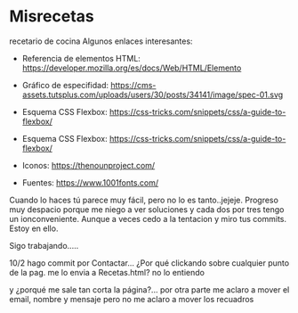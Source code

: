 # Misrecetas
recetario de cocina
Algunos enlaces interesantes:
- Referencia de elementos HTML: https://developer.mozilla.org/es/docs/Web/HTML/Elemento

- Gráfico de especifidad: https://cms-assets.tutsplus.com/uploads/users/30/posts/34141/image/spec-01.svg

- Esquema CSS Flexbox: https://css-tricks.com/snippets/css/a-guide-to-flexbox/
- Esquema CSS Flexbox: https://css-tricks.com/snippets/css/a-guide-to-flexbox/

- Iconos: https://thenounproject.com/

- Fuentes: https://www.1001fonts.com/

Cuando lo haces tú parece muy fácil, pero no lo es tanto..jejeje. 
Progreso muy despacio porque me niego a ver soluciones y cada dos por tres tengo un ionconveniente.
Aunque a veces cedo a la tentacion y miro tus commits.
Estoy en ello.

Sigo trabajando.....


10/2 hago commit por Contactar... ¿Por qué clickando sobre cualquier punto de la pag. me lo envia a Recetas.html? no lo entiendo

y ¿porqué me sale tan corta la página?... por otra parte me aclaro a mover el email, nombre y mensaje pero no me aclaro a mover los recuadros
